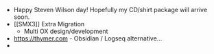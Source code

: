 - Happy Steven Wilson day! Hopefully my CD/shirt package will arrive soon.
- [[SMX3]] Extra Migration
	- Multi OX design/development
- https://thymer.com - Obsidian / Logseq alternative...
-
